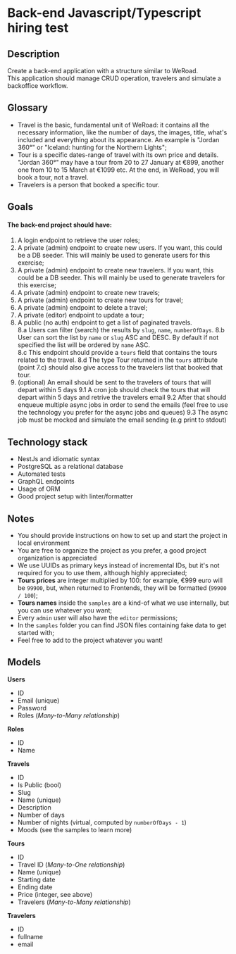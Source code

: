 # Back-end Javascript/Typescript hiring test
## Description
Create a back-end application with a structure similar to WeRoad.  
This application should manage CRUD operation, travelers and simulate a backoffice workflow.

## Glossary
- Travel is the basic, fundamental unit of WeRoad: it contains all the necessary information, like the number of days, the images, title, what's included and everything about its appearance. An example is "Jordan 360°" or "Iceland: hunting for the Northern Lights";
- Tour is a specific dates-range of travel with its own price and details. "Jordan 360°" may have a tour from 20 to 27 January at €899, another one from 10 to 15 March at €1099 etc. At the end, in WeRoad, you will book a tour, not a travel.
- Travelers is a person that booked a specific tour.

## Goals

#### The back-end project should have:

1. A login endpoint to retrieve the user roles;
2. A private (admin) endpoint to create new users. If you want, this could be a DB seeder. This will mainly be used to generate users for this exercise;
3. A private (admin) endpoint to create new travelers. If you want, this could be a DB seeder. This will mainly be used to generate travelers for this exercise;
4. A private (admin) endpoint to create new travels;
5. A private (admin) endpoint to create new tours for travel;
6. A private (admin) endpoint to delete a travel;
7. A private (editor) endpoint to update a tour;
8. A public (no auth) endpoint to get a list of paginated travels.  
8.a Users can filter (search) the results by `slug`, `name`, `numberOfDays`.
8.b User can sort the list by `name` or `slug` ASC and DESC. By default if not specified the list will be ordered by `name` ASC.  
8.c This endpoint should provide a `tours` field that contains the tours related to the travel.
8.d The type Tour returned in the `tours` attribute (point 7.c) should also give access to the travelers list that booked that tour.  
9. (optional) An email should be sent to the travelers of tours that will depart within 5 days
9.1 A cron job should check the tours that will depart within 5 days and retrive the travelers email
9.2 After that should enqueue multiple async jobs in order to send the emails (feel free to use the technology you prefer for the async jobs and queues)
9.3 The async job must be mocked and simulate the email sending (e.g print to stdout)  

## Technology stack
- NestJs and idiomatic syntax  
- PostgreSQL as a relational database
- Automated tests  
- GraphQL endpoints  
- Usage of ORM  
- Good project setup with linter/formatter  

## Notes
- You should provide instructions on how to set up and start the project in local environment
- You are free to organize the project as you prefer, a good project organization is appreciated
- We use UUIDs as primary keys instead of incremental IDs, but it's not required for you to use them, although highly appreciated;
- **Tours prices** are integer multiplied by 100: for example, €999 euro will be `99900`, but, when returned to Frontends, they will be formatted (`99900 / 100`);
- **Tours names** inside the `samples` are a kind-of what we use internally, but you can use whatever you want;
- Every `admin` user will also have the `editor` permissions;
- In the `samples` folder you can find JSON files containing fake data to get started with;
- Feel free to add to the project whatever you want!

## Models

**Users**

- ID
- Email (unique)
- Password
- Roles (*Many-to-Many relationship*)

**Roles**

- ID
- Name

**Travels**

- ID
- Is Public (bool)
- Slug
- Name (unique)
- Description
- Number of days
- Number of nights (virtual, computed by `numberOfDays - 1`)
- Moods (see the samples to learn more)

**Tours**

- ID
- Travel ID (*Many-to-One relationship*)
- Name (unique)
- Starting date
- Ending date
- Price (integer, see above)
- Travelers (*Many-to-Many relationship*)

**Travelers**

- ID
- fullname
- email

